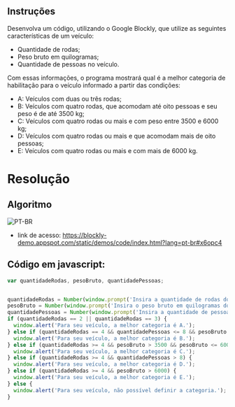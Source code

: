 ## Instruções

Desenvolva um código, utilizando o Google Blockly, que utilize as seguintes características de um veículo:
- Quantidade de rodas;
- Peso bruto em quilogramas;
- Quantidade de pessoas no veículo.

Com essas informações, o programa mostrará qual é a melhor categoria de habilitação para o veículo informado a partir das condições:
+ A: Veículos com duas ou três rodas;
+ B: Veículos com quatro rodas, que acomodam até oito pessoas e seu peso é de até 3500 kg;
+ C: Veículos com quatro rodas ou mais e com peso entre 3500 e 6000 kg;
+ D: Veículos com quatro rodas ou mais e que acomodam mais de oito pessoas;
+ E: Veículos com quatro rodas ou mais e com mais de 6000 kg.

# Resolução
## Algoritmo

![PT-BR](https://i.imgur.com/DyJ0mJp.png)

- link de acesso: https://blockly-demo.appspot.com/static/demos/code/index.html?lang=pt-br#x6opc4


## Código em javascript:
```javascript
var quantidadeRodas, pesoBruto, quantidadePessoas;


quantidadeRodas = Number(window.prompt('Insira a quantidade de rodas do veículo: '));
pesoBruto = Number(window.prompt('Insira o peso bruto em quilogramas do veículo: '));
quantidadePessoas = Number(window.prompt('Insira a quantidade de pessoas no veículo: '));
if (quantidadeRodas == 2 || quantidadeRodas == 3) {
  window.alert('Para seu veículo, a melhor categoria é A.');
} else if (quantidadeRodas == 4 && quantidadePessoas <= 8 && pesoBruto <= 3500) {
  window.alert('Para seu veículo, a melhor categoria é B.');
} else if (quantidadeRodas >= 4 && pesoBruto > 3500 && pesoBruto <= 6000) {
  window.alert('Para seu veículo, a melhor categoria é C.');
} else if (quantidadeRodas >= 4 && quantidadePessoas > 8) {
  window.alert('Para seu veículo, a melhor categoria é D.');
} else if (quantidadeRodas >= 4 && pesoBruto > 6000) {
  window.alert('Para seu veículo, a melhor categoria é E.');
} else {
  window.alert('Para seu veículo, não possível definir a categoria.');
}
```
